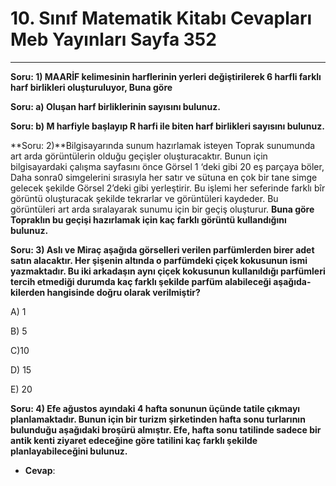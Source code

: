 # 10. Sınıf Matematik Kitabı Cevapları Meb Yayınları Sayfa 352

---

**Soru: 1) MAARİF kelimesinin harflerinin yerleri değiştirilerek 6 harfli farklı harf birlikleri oluşturuluyor, Buna göre**

**Soru: a) Oluşan harf birliklerinin sayısını bulunuz.**

**Soru: b) M harfiyle başlayıp R harfi ile biten harf birlikleri sayısını bulunuz.**

**Soru: 2)**Bilgisayarında sunum hazırlamak isteyen Toprak sunumunda art arda görüntülerin olduğu geçişler oluşturacaktır. Bunun için bilgisayardaki çalışma sayfasını önce Görsel 1 ‘deki gibi 20 eş parçaya böler, Daha sonra0 simgelerini sırasıyla her satır ve sütuna en çok bir tane simge gelecek şekilde Görsel 2’deki gibi yerleştirir. Bu işlemi her seferinde farklı bîr görüntü oluşturacak şekilde tekrarlar ve görüntüleri kaydeder. Bu görüntüleri art arda sıralayarak sunumu için bir geçiş oluşturur. **Buna göre Topraklın bu geçişi hazırlamak için kaç farklı görüntü kullandığını bulunuz.**

**Soru: 3) Aslı ve Miraç aşağıda görselleri verilen parfümlerden birer adet satın alacaktır. Her şişenin altında o parfümdeki çiçek kokusunun ismi yazmaktadır. Bu iki arkadaşın aynı çiçek kokusunun kullanıldığı parfümleri tercih etmediği durumda kaç farklı şekilde parfüm alabileceği aşağıda- kilerden hangisinde doğru olarak verilmiştir?**

A) 1

 B) 5

 C)10

 D) 15

 E) 20

**Soru: 4) Efe ağustos ayındaki 4 hafta sonunun üçünde tatile çıkmayı planlamaktadır. Bunun için bir turizm şirketinden hafta sonu turlarının bulunduğu aşağıdaki broşürü almıştır. Efe, hafta sonu tatilinde sadece bir antik kenti ziyaret edeceğine göre tatilini kaç farklı şekilde planlayabileceğini bulunuz.**

-   **Cevap**: